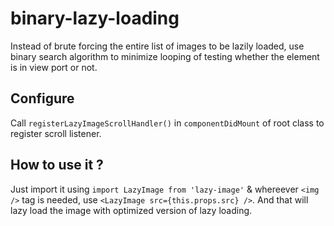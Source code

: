 # binary-lazy-loading
Instead of brute forcing the entire list of images to be lazily loaded, use binary search algorithm to minimize looping of testing whether the element is in view port or not. 
 ## Configure
Call `registerLazyImageScrollHandler()` in `componentDidMount` of root class to register scroll listener. 
 ## How to use it ?
Just import it using `import LazyImage from 'lazy-image'` & whereever `<img />` tag is needed, use `<LazyImage src={this.props.src} />`. And that will lazy load the image with optimized version of lazy loading. 
